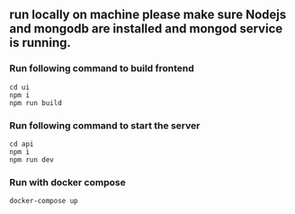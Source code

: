 ## run locally on machine please make sure Nodejs and mongodb are installed and mongod service is running.

### Run following command to build frontend
```
cd ui
npm i 
npm run build
```
### Run following command to start the server

```
cd api
npm i 
npm run dev 
```
### Run with docker compose
```
docker-compose up
```